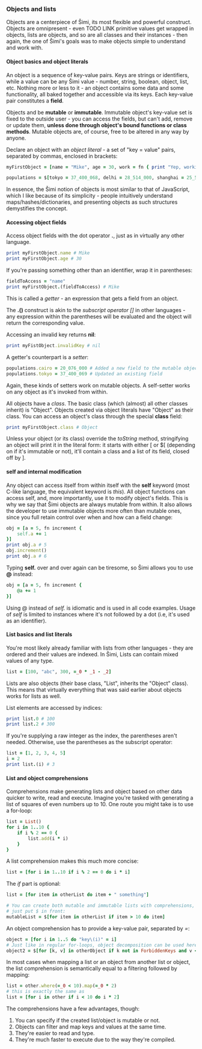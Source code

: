### Objects and lists

Objects are a centerpiece of Šimi, its most flexible and powerful construct. Objects are omnipresent - even TODO LINK primitive values get wrapped in objects, lists are objects, and so are all classes and their instances - then again, the one of Šimi's goals was to make objects simple to understand and work with.

#### Object basics and object literals
An object is a sequence of key-value pairs. Keys are strings or identifiers, while a value can be any Šimi value - number, string, boolean, object, list, etc. Nothing more or less to it - an object contains some data and some functionality, all baked together and accessible via its keys. Each key-value pair constitutes a **field**.

Objects and be **mutable** or **immutable**. Immutable object's key-value set is fixed to the outside user - you can access the fields, but can't add, remove or update them, **unless done through object's bound functions or class methods**. Mutable objects are, of course, free to be altered in any way by anyone.

Declare an object with an *object literal* - a set of "key = value" pairs, separated by commas, enclosed in brackets:
```ruby
myFirstObject = [name = "Mike", age = 30, work = fn { print "Yep, working" }]

populations = $[tokyo = 37_400_068, delhi = 28_514_000, shanghai = 25_582_000] # Notice the $ before the opening [
```

In essence, the Šimi notion of objects is most similar to that of JavaScript, which I like because of its simplicity - people intuitively understand maps/hashes/dictionaries, and presenting objects as such structures demystifies the concept.

#### Accessing object fields

Access object fields with the dot operator **.**, just as in virtually any other language.
```ruby
print myFirstObject.name # Mike
print myFirstObject.age # 30
```

If you're passing something other than an identifier, wrap it in parentheses:
```ruby
fieldToAccess = "name"
print myFirstObject.(fieldToAccess) # Mike
```

This is called a *getter* - an expression that gets a field from an object.

The **.()** construct is akin to the *subscript operator []* in other languages - any expression within the parentheses will be evaluated and the object will return the corresponding value.

Accessing an invalid key returns **nil**:
```ruby
print myFistObject.invalidKey # nil
```

A getter's counterpart is a *setter*:
```ruby
populations.cairo = 20_076_000 # Added a new field to the mutable object
populations.tokyo = 37_400_069 # Updated an existing field
```

Again, these kinds of setters work on mutable objects. A self-setter works on any object as it's invoked from within.

All objects have a *class*. The basic class (which (almost) all other classes inherit) is "Object". Objects created via object literals have "Object" as their class. You can access an object's class through the special **class** field:
```ruby
print myFirstObject.class # Object
```

Unless your object (or its class) override the *toString* method, stringifying an object will print it in the literal form: it starts with either [ or $\[ (depending on if it's immutable or not), it'll contain a class and a list of its field, closed off by \].

#### self and internal modification
Any object can access itself from within itself with the **self** keyword (most C-like language, the equivalent keyword is *this*). All object functions can access self, and, more importantly, use it to modify object's fields. This is why we say that Šimi objects are always mutable from within. It also allows the developer to use immutable objects more often than mutable ones, since you full retain control over when and how can a field change:
```ruby
obj = [a = 5, fn increment {
    self.a += 1
}]
print obj.a # 5
obj.increment()
print obj.a # 6
```

Typing **self.** over and over again can be tiresome, so Šimi allows you to use **@** instead:
```ruby
obj = [a = 5, fn increment {
    @a += 1
}]
```

Using @ instead of *self.* is idiomatic and is used in all code examples. Usage of *self* is limited to instances where it's not followed by a dot (i.e, it's used as an identifier).


#### List basics and list literals
You're most likely already familiar with lists from other languages - they are ordered and their values are indexed. In Šimi, Lists can contain mixed values of any type.
```ruby
list = [100, "abc", 300, =_0 * _1 - _2]
```

Lists are also objects (their base class, "List", inherits the "Object" class). This means that virtually everything that was said earlier about objects works for lists as well.

List elements are accessed by indices:
```ruby
print list.0 # 100
print list.2 # 300
```

If you're supplying a raw integer as the index, the parentheses aren't needed. Otherwise, use the parentheses as the subscript operator:
```ruby
list = [1, 2, 3, 4, 5]
i = 2
print list.(i) # 3
```

#### List and object comprehensions
Comprehensions make generating lists and object based on other data quicker to write, read and execute. Imagine you're tasked with generating a list of squares of even numbers up to 10. One route you might take is to use a for-loop:
```ruby
list = List()
for i in 1..10 {
    if i % 2 == 0 {
        list.add(i * i)
    }
}
```

A list comprehension makes this much more concise:
```ruby
list = [for i in 1..10 if i % 2 == 0 do i * i]
```

The *if* part is optional:
```ruby
list = [for item in otherList do item + " something"]

# You can create both mutable and immutable lists with comprehensions,
# just put $ in front:
mutableList = $[for item in otherList if item > 10 do item] 
```

An object comprehension has to provide a key-value pair, separated by *=*:
```ruby
object = [for i in 1..5 do "key\(i)" = i]
# Just like in regular for-loops, object decomposition can be used here as well
object2 = $[for [k, v] in otherObject if k not in ForbiddenKeys and v < 10 do k = v * 10]
```

In most cases when mapping a list or an object from another list or object, the list comprehension is semantically equal to a filtering followed by mapping:
```ruby
list = other.where(=_0 < 10).map(=_0 * 2)
# this is exactly the same as
list = [for i in other if i < 10 do i * 2]
```

The comprehensions have a few advantages, though:
1. You can specify if the created list/object is mutable or not.
2. Objects can filter and map keys and values at the same time.
3. They're easier to read and type.
4. They're much faster to execute due to the way they're compiled.